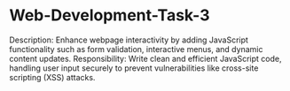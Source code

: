# Web-Development-Task-3
Description: Enhance webpage interactivity by adding JavaScript functionality such as form validation, interactive menus, and dynamic content updates. 
Responsibility: Write clean and efficient JavaScript code, handling user input securely to prevent vulnerabilities like cross-site scripting (XSS) attacks.
